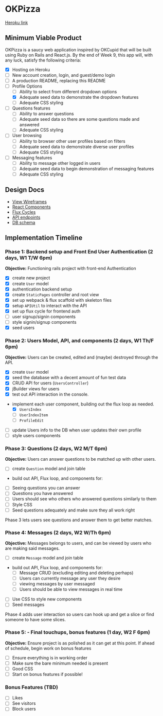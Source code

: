 # OKPizza

[Heroku link][heroku]

[heroku]: https://okpizza.herokuapp.com/

## Minimum Viable Product

OKPizza is a saucy web application inspired by OKCupid that will be built using Ruby on Rails and React.js.  By the end of Week 9, this app will, with any luck, satisfy the following criteria:

- [x] Hosting on Heroku
- [ ] New account creation, login, and guest/demo login
- [ ] A production README, replacing this README
- [ ] Profile Options
  - [ ] Ability to select from different dropdown options
  - [x] Adequate seed data to demonstrate the dropdown features
  - [ ] Adequate CSS styling
- [ ] Questions features
  - [ ] Ability to answer questions
  - [ ] Adequate seed data so there are some questions made and answered
  - [ ] Adequate CSS styling
- [ ] User browsing
  - [ ] Ability to browser other user profiles based on filters
  - [ ] Adequate seed data to demonstrate diverse user profiles
  - [ ] Adequate CSS styling
- [ ] Messaging features
  - [ ] Ability to message other logged in users
  - [ ] Adequate seed data to begin demonstration of messaging features
  - [ ] Adequate CSS styling

## Design Docs
* [View Wireframes][views]
* [React Components][components]
* [Flux Cycles][flux-cycles]
* [API endpoints][api-endpoints]
* [DB schema][schema]

[views]: docs/views.md
[components]: docs/components.md
[flux-cycles]: docs/flux-cycles.md
[api-endpoints]: docs/api-endpoints.md
[schema]: docs/schema.md

## Implementation Timeline

### Phase 1: Backend setup and Front End User Authentication (2 days, W1 T/W 6pm)

**Objective:** Functioning rails project with front-end Authentication

- [x] create new project
- [x] create `User` model
- [x] authentication backend setup
- [x] create `StaticPages` controller and root view
- [x] set up webpack & flux scaffold with skeleton files
- [x] setup `APIUtil` to interact with the API
- [x] set up flux cycle for frontend auth
- [ ] user signup/signin components
- [ ] style signin/signup components
- [x] seed users

### Phase 2: Users Model, API, and components (2 days, W1 Th/F 6pm)

**Objective:** Users can be created, edited and (maybe) destroyed through
the API.

- [x] create `User` model
- [x] seed the database with a decent amount of fun test data
- [x] CRUD API for users (`UsersController`)
- [x] jBuilder views for users
- [x] test out API interaction in the console.
- implement each user component, building out the flux loop as needed.
  - [x] `UsersIndex`
  - [ ] `UserIndexItem`
  - [ ] `ProfileEdit`
- [ ] update Users info to the DB when user updates their own profile
- [ ] style users components

### Phase 3: Questions (2 days, W2 M/T 6pm)

**Objective:** Users can answer questions to be matched up with other users.

- [ ] create `Question` model and join table
- build out API, Flux loop, and components for:
- [ ] Seeing questions you can answer
- [ ] Questions you have answered
- [ ] Users should see who others who answered questions similarly to them
- [ ] Style CSS
- [ ] Seed questions adequately and make sure they all work right

Phase 3 lets users see questions and answer them to get better matches.

### Phase 4: Messages (2 days, W2 W/Th 6pm)

**Objective:** Messages belongs to users, and can be viewed by users who are making said messages.

- [ ] create `Message` model and join table
- build out API, Flux loop, and components for:
  - [ ] Message CRUD (excluding editing and deleting perhaps)
  - [ ] Users can currently message any user they desire
  - [ ] viewing messages by user messaged
  - [ ] Users should be able to view messages in real time
- [ ] Use CSS to style new components
- [ ] Seed messages

Phase 4 adds user interaction so users can hook up and get a slice or find someone to have some slices.


### Phase 5: - Final touchups, bonus features (1 day, W2 F 6pm)

**Objective:** Ensure project is as polished as it can get at this point. If ahead of schedule, begin work on bonus features

- [ ] Ensure everything is in working order
- [ ] Make sure the bare minimum needed is present
- [ ] Good CSS
- [ ] Start on bonus features if possible!

### Bonus Features (TBD)
- [ ] Likes
- [ ] See visitors
- [ ] Block users

[phase-one]: docs/phases/phase1.md
[phase-two]: docs/phases/phase2.md
[phase-three]: docs/phases/phase3.md
[phase-four]: docs/phases/phase4.md
[phase-five]: docs/phases/phase5.md
